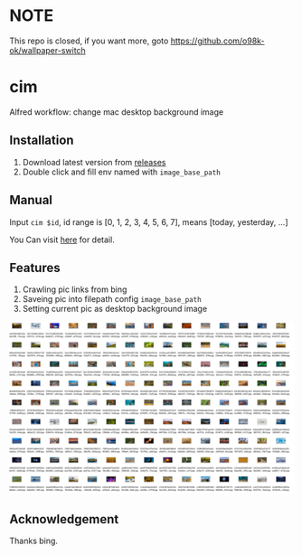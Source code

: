 # NOTE

This repo is closed, if you want more, goto https://github.com/o98k-ok/wallpaper-switch

# cim
Alfred workflow: change mac desktop background image


## Installation
1. Download latest version from [releases](https://github.com/haoguanguan/cim/releases)
2. Double click and fill env named with `image_base_path`

## Manual
Input `cim $id`, id range is [0, 1, 2, 3, 4, 5, 6, 7], means [today, yesterday, ...]

You Can visit [here](https://www.bing.com/) for detail.

## Features
1. Crawling pic links from bing
2. Saveing pic into filepath config `image_base_path`
3. Setting current pic as desktop background image

![files](./imgs/filelist.jpg)


## Acknowledgement
Thanks bing.
